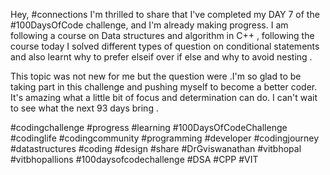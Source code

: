 Hey, #connections I'm thrilled to share that I've completed my DAY 7 of the #100DaysOfCode challenge, and I'm already making progress. I am following a course on Data structures and algorithm in C++ , following the course today I solved different types of question on conditional statements and also learnt why to prefer elseif over if else and why to avoid nesting .


This topic was not new for me but the question were .I'm so glad to be taking part in this challenge and pushing myself to become a better coder. It's amazing what a little bit of focus and determination can do. I can't wait to see what the next 93 days bring .


#codingchallenge #progress #learning #100DaysOfCodeChallenge #codinglife #codingcommunity #programming #developer #codingjourney #datastructures #coding #design #share #DrGviswanathan #vitbhopal #vitbhopallions #100daysofcodechallenge
#DSA #CPP #VIT
    

